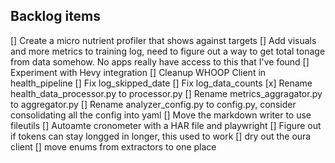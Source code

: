 ## Backlog items
[] Create a micro nutrient profiler that shows against targets
[] Add visuals and more metrics to training log, need to figure out a way to get total tonage from data somehow. No apps really have access to this that I've found
[] Experiment with Hevy integration
[] Cleanup WHOOP Client in health_pipeline
[] Fix log_skipped_date
[] Fix log_data_counts
[x] Rename health_data_processor.py to processor.py
[] Rename metrics_aggragator.py to aggregator.py
[] Rename analyzer_config.py to config.py, consider consolidating all the config into yaml
[] Move the markdown writer to use fileutils
[] Autoamte cronometer with a HAR file and playwright
[] Figure out if tokens can stay longged in longer, this used to work
[] dry out the oura client
[] move enums from extractors to one place


